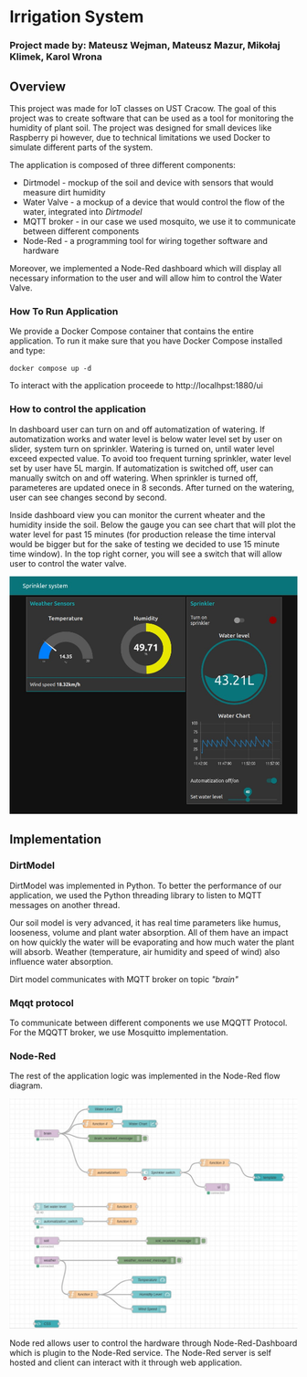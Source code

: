 # Irrigation System

### Project made by: Mateusz Wejman, Mateusz Mazur, Mikołaj Klimek, Karol Wrona

## Overview

This project was made for IoT classes on UST Cracow. The goal of this project was to create software that can be used as a tool for monitoring the humidity of plant soil. The project was designed for small devices like Raspberry pi however, due to technical limitations we used Docker to simulate different parts of the system.

The application is composed of three different components:
- Dirtmodel - mockup of the soil and device with sensors that would measure dirt humidity
- Water Valve - a mockup of a device that would control the flow of the water, integrated into *Dirtmodel*
- MQTT broker - in our case we used mosquito, we use it to communicate between different components
- Node-Red - a programming tool for wiring together software and hardware

Moreover, we implemented a Node-Red dashboard which will display all necessary information to the user and will allow him to control the Water Valve.

### How To Run Application

We provide a Docker Compose container that contains the entire application. To run it make sure that you have Docker Compose installed and type:

```
docker compose up -d
```

To interact with the application proceede to http://localhpst:1880/ui

### How to control the application

In dashboard user can turn on and off automatization of watering. If automatization works and water level is below water level set by user on slider, system turn on sprinkler. Watering is turned on, until water level exceed expected value. To avoid too frequent turning sprinkler, water level set by user have 5L margin. If automatization is switched off, user can manually switch on and off watering. When sprinkler is turned off, parameteres are updated onece in 8 seconds. After turned on the watering, user can see changes second by second.  

Inside dashboard view you can monitor the current wheater and the humidity inside the soil. Below the gauge you can see chart that will plot the water level for past 15 minutes (for production release the time interval would be bigger but for the sake of testing we decided to use 15 minute time window). In the top right corner, you will see a switch that will allow user to control the water valve.

![dashboard](./dashboard.jpg)

## Implementation

### DirtModel

DirtModel was implemented in Python. To better the performance of our application, we used the Python threading library to listen to MQTT messages on another thread.

Our soil model is very advanced, it has real time parameters like humus, looseness, volume and plant water absorption. All of them have an impact on how quickly the water will be evaporating and how much water the plant will absorb. Weather (temperature, air humidity and speed of wind) also influence water absorption.

Dirt model communicates with MQTT broker on topic *"brain"*

### Mqqt protocol

To communicate between different components we use MQQTT Protocol. For the MQQTT broker, we use Mosquitto implementation.

### Node-Red

The rest of the application logic was implemented in the Node-Red flow diagram.

![flow](./flow.jpg)

Node red allows user to control the hardware through Node-Red-Dashboard which is plugin to the Node-Red service. The Node-Red server is self hosted and client can interact with it through web application.
